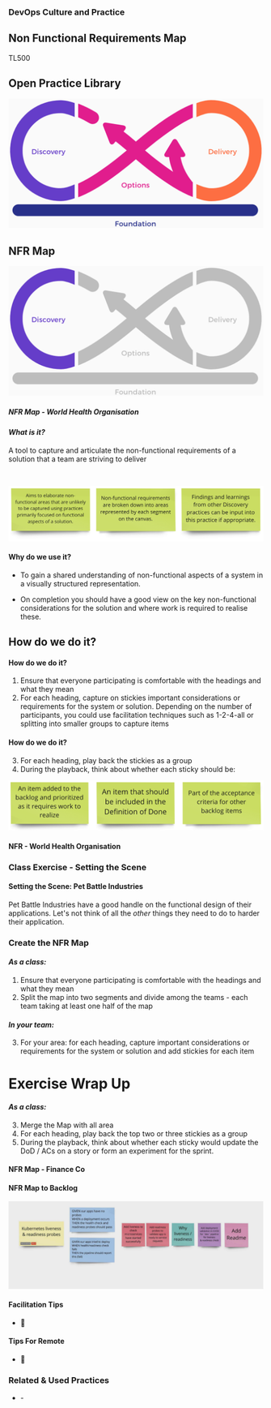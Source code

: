 <!-- .slide: data-background-image="images/RH_NewBrand_Background.png" -->
### DevOps Culture and Practice <!-- {.element: class="course-title"} -->
## Non Functional Requirements Map <!-- {.element: class="title-color"} -->
TL500 <!-- {.element: class="title-color"} -->



<div class="r-stack">
<div class="fragment fade-out" data-fragment-index="0" >
  <h2>Open Practice Library</h2>
  <img src="images/opl-complete.png">
</div>
<div class="fragment current-visible" data-fragment-index="0" >
  <h2>NFR Map</h2>
  <a target="_blank" href="https://openpracticelibrary.com/practice/non-functional-requirements-map/">
  <img src="images/opl-discovery.png">
  </a>
</div>
</div>



##### NFR Map - World Health Organisation <!-- .element: class="title-bottom-left" -->
<!-- .slide: data-background-size="contain" data-background-image="images/nfr-map/example-who-nfr-map.png", class="white-style" -->



#### _What is it?_
A tool to capture and articulate the non-functional requirements of a solution that a team are striving to deliver

<br>

![what-is-it](images/nfr-map/what-is-it.png)<!-- .element: class="image-no-shadow image-full-width" -->
<!--  
#### _What is it?_
* Aims to elaborate non-functional areas that are unlikely to be captured using practices primarily focused on functional aspects of a solution.
* Non-functional requirements are broken down into areas represented by each segment on the canvas.
* Findings and learnings from other Discovery practices can be input into this practice if appropriate.
-->



#### Why do we use it?
* To gain a shared understanding of non-functional aspects of a system in a visually structured representation. 

* On completion you should have a good view on the key non-functional considerations for the solution and where work is required to realise these.
<!--
--->



## How do we do it?
<!-- .slide: data-background-size="contain" data-background-image="https://openpracticelibrary.com/images/non-functional-requirements-map.jpg", class="black-style" -->



#### How do we do it?
1. Ensure that everyone participating is comfortable with the headings and what they mean <!-- .element: class="fragment" -->
2. For each heading, capture on stickies important considerations or requirements for the system or solution. Depending on the number of participants, you could use facilitation techniques such as 1-2-4-all or splitting into smaller groups to capture items <!-- .element: class="fragment" -->
<!-- .slide: data-background-size="contain" data-background-image="https://openpracticelibrary.com/images/non-functional-requirements-map.jpg", class="black-style" data-background-opacity="0.2"	 -->



#### How do we do it?
<!-- .slide: data-background-size="contain" data-background-image="https://openpracticelibrary.com/images/non-functional-requirements-map.jpg", class="black-style" data-background-opacity="0.2"	 -->
3. For each heading, play back the stickies as a group  <!-- .element: class="fragment" data-fragment-index="0" -->
4. During the playback, think about whether each sticky should be:  <!-- .element: class="fragment" data-fragment-index="1" -->

![how](images/nfr-map/how-to-do-it.png)<!-- .element: class="fragment image-no-shadow image-full-width" data-fragment-index="1"-->



#### NFR - World Health Organisation <!-- .element: class="title-bottom-left" -->
<!-- .slide: data-background-size="contain" data-background-image="images/nfr-map/example-who-nfr-map.png", class="white-style" -->



### Class Exercise - Setting the Scene



#### Setting the Scene: Pet Battle Industries
Pet Battle Industries have a good handle on the functional design of their applications. Let's not think of all the _other_ things they need to do to harder their application.




### Create the NFR Map
#### *As a class:*

1. Ensure that everyone participating is comfortable with the headings and what they mean
2. Split the map into two segments and divide among the teams - each team taking at least one half of the map 
#### *In your team:*
3. For your area: for each heading, capture important considerations or requirements for the system or solution and add stickies for each item



# Exercise Wrap Up
#### *As a class:*
3. Merge the Map with all area
4. For each heading, play back the top two or three stickies as a group
5. During the playback, think about whether each sticky would update the DoD / ACs on a story or form an experiment for the sprint.



#### NFR Map - Finance Co <!-- .element: class="title-bottom-left" -->
<!-- .slide: data-background-size="contain" data-background-image="images/nfr-map/nfr-example-2.png", class="white-style" -->



#### NFR Map to Backlog
![nfr-to-backlog](./images/nfr-map/nfr-to-backlog.png)



#### Facilitation Tips
* 🙈

#### Tips For Remote
* 🙈



<!-- .slide: data-background-image="images/chef-background.png", class="white-style" -->
### Related & Used Practices
- [](https://openpracticelibrary.com/practice/) - 
